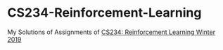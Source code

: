 # CS234-Reinforcement-Learning
My Solutions of Assignments of [CS234: Reinforcement Learning Winter 2019](http://web.stanford.edu/class/cs234/index.html)
